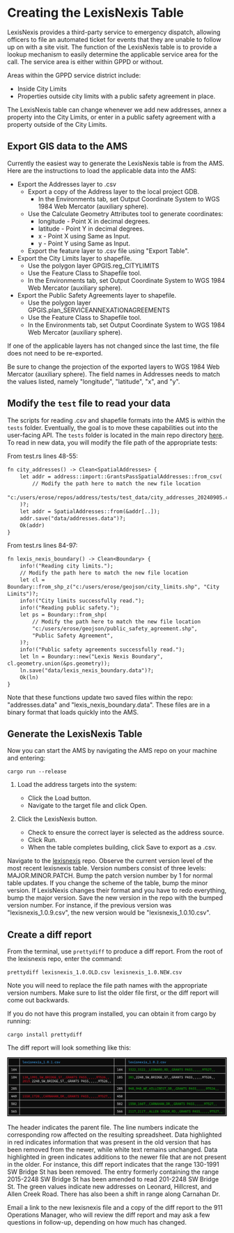 # Creating the LexisNexis Table

LexisNexis provides a third-party service to emergency dispatch, allowing officers to file an automated ticket for events that they are unable to follow up on with a site visit. The function of the LexisNexis table is to provide a lookup mechanism to easily determine the applicable service area for the call. The service area is either within GPPD or without.

Areas within the GPPD service district include:

- Inside City Limits
- Properties outside city limits with a public safety agreement in place.

The LexisNexis table can change whenever we add new addresses, annex a property into the City Limits, or enter in a public safety agreement with a property outside of the City Limits.

## Export GIS data to the AMS

Currently the easiest way to generate the LexisNexis table is from the AMS. Here are the instructions to load the applicable data into the AMS:

- Export the Addresses layer to .csv
  - Export a copy of the Address layer to the local project GDB.
    - In the Environments tab, set Output Coordinate System to WGS 1984 Web Mercator (auxiliary sphere).
  - Use the Calculate Geometry Attributes tool to generate coordinates:
    - longitude - Point X in decimal degrees.
    - latitude - Point Y in decimal degrees.
    - x - Point X using Same as Input.
    - y - Point Y using Same as Input.
  - Export the feature layer to .csv file using "Export Table".
- Export the City Limits layer to shapefile.
  - Use the polygon layer GPGIS.reg_CITYLIMITS
  - Use the Feature Class to Shapefile tool.
  - In the Environments tab, set Output Coordinate System to WGS 1984 Web Mercator (auxiliary sphere).
- Export the Public Safety Agreements layer to shapefile.
  - Use the polygon layer GPGIS.plan_SERVICEANNEXATIONAGREEMENTS
  - Use the Feature Class to Shapefile tool.
  - In the Environments tab, set Output Coordinate System to WGS 1984 Web Mercator (auxiliary sphere).

If one of the applicable layers has not changed since the last time, the file does not need to be re-exported.

Be sure to change the projection of the exported layers to WGS 1984 Web Mercator (auxiliary sphere). The field names in Addresses needs to match the values listed, namely "longitude", "latitude", "x", and "y".

## Modify the `test` file to read your data

The scripts for reading .csv and shapefile formats into the AMS is within the `tests` folder. Eventually, the goal is to move these capabilities out into the user-facing API. The `tests` folder is located in the main repo directory [here](https://github.com/grantspassoregon/ams/tests/test.rs). To read in new data, you will modify the file path of the appropriate tests:

From test.rs lines 48-55:

```{rust}
fn city_addresses() -> Clean<SpatialAddresses> {
    let addr = address::import::GrantsPassSpatialAddresses::from_csv(
        // Modify the path here to match the new file location
        "c:/users/erose/repos/address/tests/test_data/city_addresses_20240905.csv",
    )?;
    let addr = SpatialAddresses::from(&addr[..]);
    addr.save("data/addresses.data")?;
    Ok(addr)
}
```

From test.rs lines 84-97:

```{rust}
fn lexis_nexis_boundary() -> Clean<Boundary> {
    info!("Reading city limits.");
    // Modify the path here to match the new file location
    let cl = Boundary::from_shp_z("c:/users/erose/geojson/city_limits.shp", "City Limits")?;
    info!("City limits successfully read.");
    info!("Reading public safety.");
    let ps = Boundary::from_shp(
        // Modify the path here to match the new file location
        "c:/users/erose/geojson/public_safety_agreement.shp",
        "Public Safety Agreement",
    )?;
    info!("Public safety agreements successfully read.");
    let ln = Boundary::new("Lexis Nexis Boundary", cl.geometry.union(&ps.geometry));
    ln.save("data/lexis_nexis_boundary.data")?;
    Ok(ln)
}
```

Note that these functions update two saved files within the repo: "addresses.data" and "lexis_nexis_boundary.data". These files are in a binary format that loads quickly into the AMS.

## Generate the LexisNexis Table

Now you can start the AMS by navigating the AMS repo on your machine and entering:

```{cargo}
cargo run --release
```

1. Load the address targets into the system:

   - Click the Load button.
   - Navigate to the target file and click Open.

2. Click the LexisNexis button.

   - Check to ensure the correct layer is selected as the address source.
   - Click Run.
   - When the table completes building, click Save to export as a .csv.

Navigate to the [lexisnexis](https://github.com/grantspassoregon/lexisnexis) repo. Observe the current version level of the most recent lexisnexis table. Version numbers consist of three levels: MAJOR.MINOR.PATCH.
Bump the patch version number by 1 for normal table updates. If you change the scheme of the table, bump the minor version. If LexisNexis changes their format and you have to redo everything, bump the major version.
Save the new version in the repo with the bumped version number. For instance, if the previous version was "lexisnexis_1.0.9.csv", the new version would be "lexisnexis_1.0.10.csv".

## Create a diff report

From the terminal, use `prettydiff` to produce a diff report. From the root of the lexisnexis repo, enter the command:

```{bash}
prettydiff lexisnexis_1.0.OLD.csv lexisnexis_1.0.NEW.csv
```

Note you will need to replace the file path names with the appropriate version numbers. Make sure to list the older file first, or the diff report will come out backwards.

If you do not have this program installed, you can obtain it from cargo by running:

```{cargo}
cargo install prettydiff
```

The diff report will look something like this:

![Pretty Diff Report](./images/prettydiff.png)

The header indicates the parent file. The line numbers indicate the corresponding row affected on the resulting spreadsheet.
Data highlighted in red indicates information that was present in the old version that has been removed from the newer, while white text remains unchanged.
Data highlighted in green indicates additions to the newer file that are not present in the older.
For instance, this diff report indicates that the range 130-1991 SW Bridge St has been removed.
The entry formerly containing the range 2015-2248 SW Bridge St has been amended to read 201-2248 SW Bridge St.
The green values indicate new addresses on Leonard, Hillcrest, and Allen Creek Road. There has also been a shift in range along Carnahan Dr.

Email a link to the new lexisnexis file and a copy of the diff report to the 911 Operations Manager, who will review the diff report and may ask a few questions in follow-up, depending on how much has changed.
